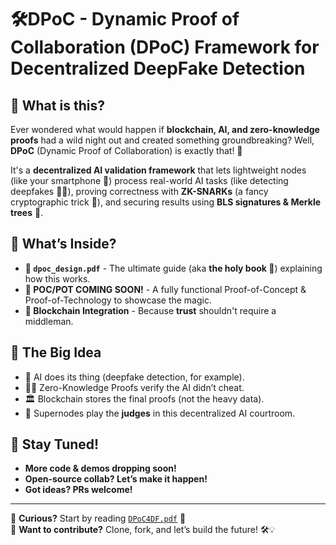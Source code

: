 # 🛠️DPoC - Dynamic Proof of Collaboration (DPoC) Framework for Decentralized DeepFake Detection

## 🤖 What is this?
Ever wondered what would happen if **blockchain, AI, and zero-knowledge proofs** had a wild night out and created something groundbreaking? Well, **DPoC** (Dynamic Proof of Collaboration) is exactly that! 🎉

It's a **decentralized AI validation framework** that lets lightweight nodes (like your smartphone 📱) process real-world AI tasks (like detecting deepfakes 🕵️‍♂️), proving correctness with **ZK-SNARKs** (a fancy cryptographic trick 🔐), and securing results using **BLS signatures & Merkle trees** 🌳.

## 📜 What’s Inside?
- **📄 `dpoc_design.pdf`** - The ultimate guide (aka **the holy book 📖**) explaining how this works.   
- **🚧 POC/POT COMING SOON!** - A fully functional Proof-of-Concept & Proof-of-Technology to showcase the magic.  
- **🔗 Blockchain Integration** - Because **trust** shouldn't require a middleman.  

## 🎯 The Big Idea
- 🤖 AI does its thing (deepfake detection, for example).  
- 🕵️‍♂️ Zero-Knowledge Proofs verify the AI didn’t cheat.  
- 🏛️ Blockchain stores the final proofs (not the heavy data).  
- 🎩 Supernodes play the **judges** in this decentralized AI courtroom.  

## 📢 Stay Tuned!
- **More code & demos dropping soon!**
- **Open-source collab? Let’s make it happen!**
- **Got ideas? PRs welcome!**

---

👀 **Curious?** Start by reading [`DPoC4DF.pdf`](./DPoC4DF.pdf) 📖  
🚀 **Want to contribute?** Clone, fork, and let’s build the future! 🛠️💡  
